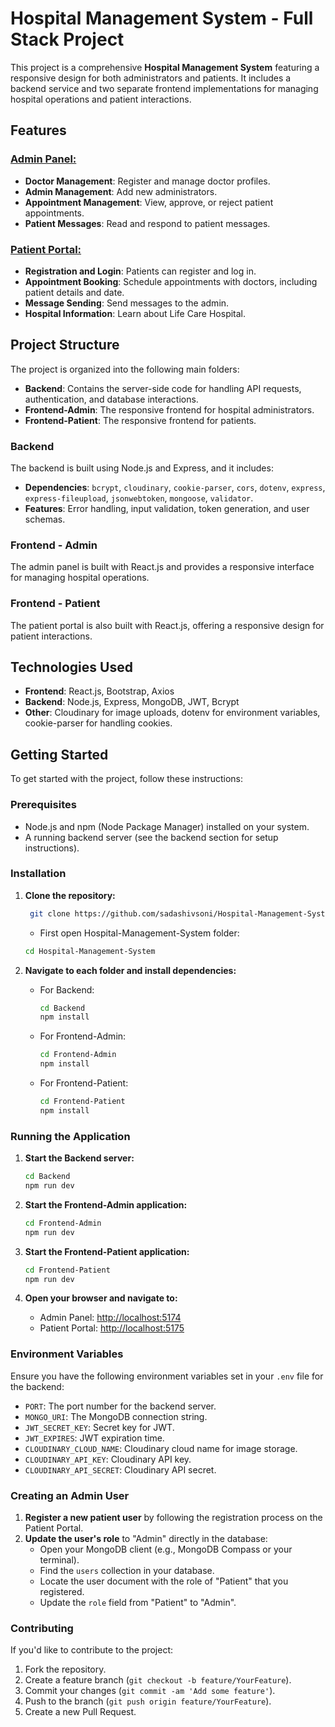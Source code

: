 

# Hospital Management System - Full Stack Project

This project is a comprehensive **Hospital Management System** featuring a responsive design for both administrators and patients. It includes a backend service and two separate frontend implementations for managing hospital operations and patient interactions.

## Features

### [Admin Panel:](https://lifecare-administration.netlify.app)
- **Doctor Management**: Register and manage doctor profiles.
- **Admin Management**: Add new administrators.
- **Appointment Management**: View, approve, or reject patient appointments.
- **Patient Messages**: Read and respond to patient messages.

### [Patient Portal:](https://lifecare-hospitals.netlify.app)
- **Registration and Login**: Patients can register and log in.
- **Appointment Booking**: Schedule appointments with doctors, including patient details and date.
- **Message Sending**: Send messages to the admin.
- **Hospital Information**: Learn about Life Care Hospital.

## Project Structure

The project is organized into the following main folders:

- **Backend**: Contains the server-side code for handling API requests, authentication, and database interactions.
- **Frontend-Admin**: The responsive frontend for hospital administrators.
- **Frontend-Patient**: The responsive frontend for patients.

### Backend
The backend is built using Node.js and Express, and it includes:
- **Dependencies**: `bcrypt`, `cloudinary`, `cookie-parser`, `cors`, `dotenv`, `express`, `express-fileupload`, `jsonwebtoken`, `mongoose`, `validator`.
- **Features**: Error handling, input validation, token generation, and user schemas.

### Frontend - Admin
The admin panel is built with React.js and provides a responsive interface for managing hospital operations.

### Frontend - Patient
The patient portal is also built with React.js, offering a responsive design for patient interactions.

## Technologies Used

- **Frontend**: React.js, Bootstrap, Axios
- **Backend**: Node.js, Express, MongoDB, JWT, Bcrypt
- **Other**: Cloudinary for image uploads, dotenv for environment variables, cookie-parser for handling cookies.

## Getting Started

To get started with the project, follow these instructions:

### Prerequisites

- Node.js and npm (Node Package Manager) installed on your system.
- A running backend server (see the backend section for setup instructions).

### Installation

1. **Clone the repository:**

   ```bash
    git clone https://github.com/sadashivsoni/Hospital-Management-System.git
   ```
    - First open Hospital-Management-System folder:
     ```bash
     cd Hospital-Management-System
     ```

2. **Navigate to each folder and install dependencies:**

   - For Backend:
     ```bash
     cd Backend
     npm install
     ```

   - For Frontend-Admin:
     ```bash
     cd Frontend-Admin
     npm install
     ```

   - For Frontend-Patient:
     ```bash
     cd Frontend-Patient
     npm install
     ```

### Running the Application


1. **Start the Backend server:**

   ```bash
   cd Backend
   npm run dev
   ```

2. **Start the Frontend-Admin application:**

   ```bash
   cd Frontend-Admin
   npm run dev
   ```

3. **Start the Frontend-Patient application:**

   ```bash
   cd Frontend-Patient
   npm run dev
   ```

4. **Open your browser and navigate to:**
   - Admin Panel: [http://localhost:5174](http://localhost:5174)
   - Patient Portal: [http://localhost:5175](http://localhost:5175)

### Environment Variables

Ensure you have the following environment variables set in your `.env` file for the backend:

- `PORT`: The port number for the backend server.
- `MONGO_URI`: The MongoDB connection string.
- `JWT_SECRET_KEY`: Secret key for JWT.
- `JWT_EXPIRES`: JWT expiration time.
- `CLOUDINARY_CLOUD_NAME`: Cloudinary cloud name for image storage.
- `CLOUDINARY_API_KEY`: Cloudinary API key.
- `CLOUDINARY_API_SECRET`: Cloudinary API secret.

### Creating an Admin User

1. **Register a new patient user** by following the registration process on the Patient Portal.
2. **Update the user's role** to "Admin" directly in the database:
   - Open your MongoDB client (e.g., MongoDB Compass or your terminal).
   - Find the `users` collection in your database.
   - Locate the user document with the role of "Patient" that you registered.
   - Update the `role` field from "Patient" to "Admin".

### Contributing

If you'd like to contribute to the project:
1. Fork the repository.
2. Create a feature branch (`git checkout -b feature/YourFeature`).
3. Commit your changes (`git commit -am 'Add some feature'`).
4. Push to the branch (`git push origin feature/YourFeature`).
5. Create a new Pull Request.



